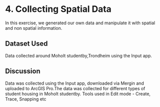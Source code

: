 # 4. Collecting Spatial Data
In this exercise, we generated our own data and manipulate it with spatial and non spatial information.

## Dataset Used 
Data collected around Moholt studentby,Trondheim using the Input app.

## Discussion
Data was collected using the Input app, downloaded via Mergin and uploaded to ArcGIS Pro.The data was collected for different types of student housing in Moholt studentby. Tools used in Edit mode - Create, Trace, Snapping etc
